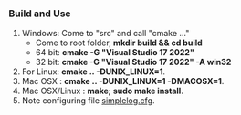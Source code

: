 ### Build and Use
1. Windows: Come to "src" and call "cmake ..."
	- Come to root folder, **mkdir build && cd build**
	- 64 bit: **cmake -G "Visual Studio 17 2022"**
	- 32 bit: **cmake -G "Visual Studio 17 2022" -A win32**
2. For Linux: **cmake .. -DUNIX_LINUX=1**.
3. Mac OSX : **cmake .. -DUNIX_LINUX=1 -DMACOSX=1**.
4. Mac OSX/Linux : **make; sudo make install**.
5. Note configuring file [simplelog.cfg](https://github.com/thuanalg/libserialmodule/blob/main/src/simplelog.cfg).